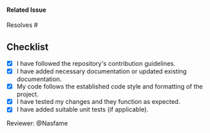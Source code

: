 #### Related Issue
Resolves #<issueId> <!-- Type '#' and issues will show up -->
<!-- or describe the change--->


## Checklist
- [x] I have followed the repository's contribution guidelines.
- [x] I have added necessary documentation or updated existing documentation.
- [x] My code follows the established code style and formatting of the project.
- [x] I have tested my changes and they function as expected.
- [x] I have added suitable unit tests (if applicable).

<!--## Screenshots-->

<!--## Additional Information-->

Reviewer: @Nasfame